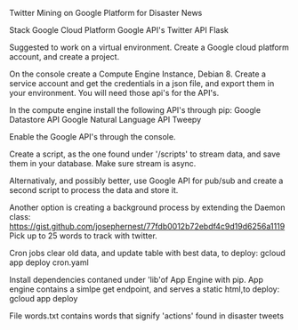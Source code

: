 Twitter Mining on Google Platform for Disaster News

Stack
	Google Cloud Platform
	Google API's
	Twitter API
	Flask

Suggested to work on a virtual environment.
Create a Google cloud platform account, and create a project.

On the console create a Compute Engine Instance, Debian 8.
Create a service account and get the credentials in a json file,
and export them in your environment. You will need those api's for
the API's.

In the compute engine install the following API's through pip:
Google Datastore API
Google Natural Language API
Tweepy

Enable the Google API's through the console.

Create a script, as the one found under '/scripts' to stream data,
and save them in your database.  Make sure stream is async.

Alternativaly, and possibly better, use Google API for pub/sub and
create a second script to process the data and store it.

Another option is creating a background process by extending the Daemon class:
https://gist.github.com/josephernest/77fdb0012b72ebdf4c9d19d6256a1119
Pick up to 25 words to track with twitter.

Cron jobs clear old data, and update table with best data, to deploy:
gcloud app deploy cron.yaml

Install dependencies contaned under 'lib'of App Engine with pip.
App engine contains a simlpe get endpoint, and serves a static html,to deploy:
gcloud app deploy

File words.txt contains words that signify 'actions' found in disaster tweets
